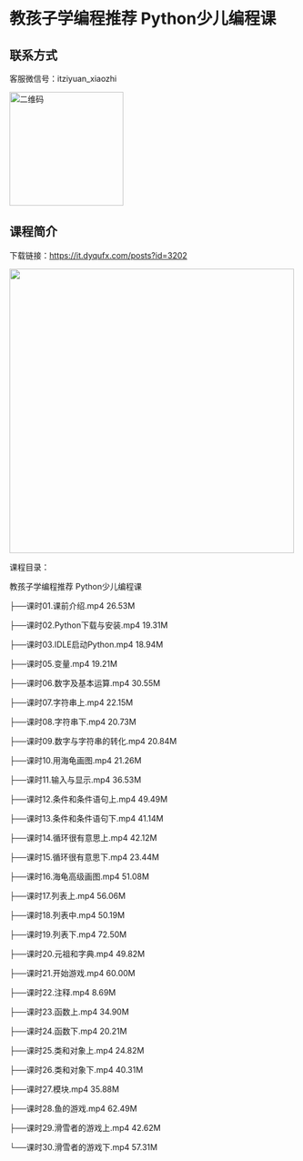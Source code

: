 # 教孩子学编程推荐 Python少儿编程课

## 联系方式

客服微信号：itziyuan_xiaozhi

<img src="https://ziyuanyun.oss-cn-guangzhou.aliyuncs.com/common/20240614073449/666b82192834a.jpg" width="200" height="200" alt="二维码">

## 课程简介

下载链接：https://it.dyqufx.com/posts?id=3202

<img src="https://ziyuanyun.oss-cn-guangzhou.aliyuncs.com/yun/20240515185042/664493826b969.jpg" width="500" alt="">

  课程目录：

 教孩子学编程推荐 Python少儿编程课



 ├──课时01.课前介绍.mp4 26.53M

 ├──课时02.Python下载与安装.mp4 19.31M

 ├──课时03.IDLE启动Python.mp4 18.94M

 ├──课时05.变量.mp4 19.21M

 ├──课时06.数字及基本运算.mp4 30.55M

 ├──课时07.字符串上.mp4 22.15M

 ├──课时08.字符串下.mp4 20.73M

 ├──课时09.数字与字符串的转化.mp4 20.84M

 ├──课时10.用海龟画图.mp4 21.26M

 ├──课时11.输入与显示.mp4 36.53M

 ├──课时12.条件和条件语句上.mp4 49.49M

 ├──课时13.条件和条件语句下.mp4 41.14M

 ├──课时14.循环很有意思上.mp4 42.12M

 ├──课时15.循环很有意思下.mp4 23.44M

 ├──课时16.海龟高级画图.mp4 51.08M

 ├──课时17.列表上.mp4 56.06M

 ├──课时18.列表中.mp4 50.19M

 ├──课时19.列表下.mp4 72.50M

 ├──课时20.元祖和字典.mp4 49.82M

 ├──课时21.开始游戏.mp4 60.00M

 ├──课时22.注释.mp4 8.69M

 ├──课时23.函数上.mp4 34.90M

 ├──课时24.函数下.mp4 20.21M

 ├──课时25.类和对象上.mp4 24.82M

 ├──课时26.类和对象下.mp4 40.31M

 ├──课时27.模块.mp4 35.88M

 ├──课时28.鱼的游戏.mp4 62.49M

 ├──课时29.滑雪者的游戏上.mp4 42.62M

 └──课时30.滑雪者的游戏下.mp4 57.31M

  
